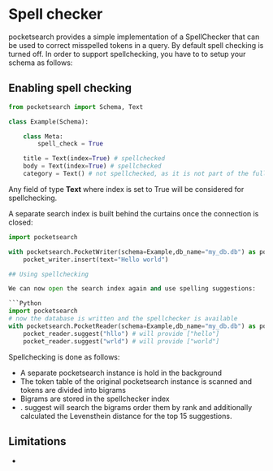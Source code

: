 # Spell checker

pocketsearch provides a simple implementation of a SpellChecker that can be used to 
correct misspelled tokens in a query. By default spell checking is turned off.
In order to support spellchecking, you have to to setup your schema as follows:

## Enabling spell checking

```Python
from pocketsearch import Schema, Text

class Example(Schema):

    class Meta:
        spell_check = True

    title = Text(index=True) # spellchecked
    body = Text(index=True) # spellchecked
    category = Text() # not spellchecked, as it is not part of the fulltext-search index

```

Any field of type **Text** where index is set to True will be considered for spellchecking.

A separate search index is built behind the curtains once the connection is closed:

```Python
import pocketsearch

with pocketsearch.PocketWriter(schema=Example,db_name="my_db.db") as pocket_writer:
    pocket_writer.insert(text="Hello world")

## Using spellchecking

We can now open the search index again and use spelling suggestions:

```Python
import pocketsearch
# now the database is written and the spellchecker is available
with pocketsearch.PocketReader(schema=Example,db_name="my_db.db") as pocket_reader
    pocket_reader.suggest("hllo") # will provide ["hello"]
    pocket_reader.suggest("wrld") # will provide ["world"]
```

Spellchecking is done as follows:

* A separate pocketsearch instance is hold in the background 
* The token table of the original pocketsearch instance is scanned and tokens are divided into bigrams
* Bigrams are stored in the spellchecker index
* . suggest will search the bigrams order them by rank and additionally calculated the Levensthein distance for the top 15 suggestions.

## Limitations

* 




